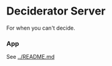 # Deciderator Server

For when you can't decide.

### App

See [../README.md](https://github.com/rikbrown/deciderator/blob/3.0/README.md)
